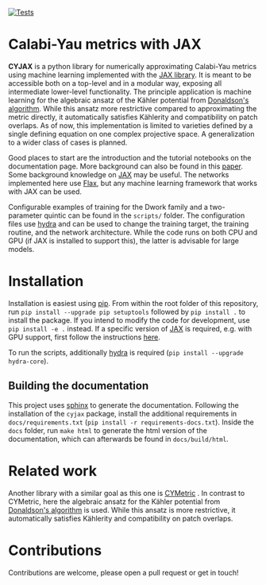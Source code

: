 [![Tests](https://github.com/ml4physics/cyjax/actions/workflows/python-pytest.yml/badge.svg)](https://github.com/ml4physics/cyjax/actions/workflows/python-pytest.yml)

# Calabi-Yau metrics with JAX
**CYJAX** is a python library for numerically approximating Calabi-Yau metrics
using machine learning implemented with the [JAX library](https://github.com/google/jax).
It is meant to be accessible both on a top-level and in a modular way, exposing all intermediate lower-level functionality.
The principle application is machine learning for the algebraic ansatz of the Kähler potential from [Donaldson's algorithm](https://doi.org/10.4310/jdg/1090349449).
While this ansatz more restrictive compared to approximating the metric directly, it automatically satisfies Kählerity and compatibility on patch overlaps.
As of now, this implementation is limited to varieties defined by a single defining equation on one complex projective space.
A generalization to a wider class of cases is planned.

Good places to start are the introduction and the tutorial notebooks on the documentation page.
More background can also be found in this [paper](https://inspirehep.net/literature/1835403).
Some background knowledge on [JAX](https://github.com/google/jax) may be useful.
The networks implemented here use [Flax](https://github.com/google/flax), but any machine learning framework that works with JAX can be used.

Configurable examples of training for the Dwork family and a two-parameter quintic can be found in the `scripts/` folder.
The configuration files use [hydra](https://hydra.cc) and can be used to change the training target, the training routine, and the network architecture.
While the code runs on both CPU and GPU (if JAX is installed to support this), the latter is advisable for large models.

# Installation
Installation is easiest using [pip](https://packaging.python.org/en/latest/key_projects/#pip).
From within the root folder of this repository, run `pip install --upgrade pip setuptools` followed by `pip install .` to install the package.
If you intend to modify the code for development, use `pip install -e .` instead.
If a specific version of [JAX](https://github.com/google/jax) is required, e.g. with GPU support, first follow the instructions [here](https://github.com/google/jax#installation).

To run the scripts, additionally [hydra](https://hydra.cc) is required (`pip install --upgrade hydra-core`).

## Building the documentation
This project uses [sphinx](https://www.sphinx-doc.org) to generate the documentation.
Following the installation of the `cyjax` package, install the additional requirements in `docs/requirements.txt`
(`pip install -r requirements-docs.txt`).
Inside the `docs` folder, run `make html` to generate the html version of the documentation, which can afterwards
be found in `docs/build/html`.

# Related work
Another library with a similar goal as this one is [CYMetric](https://github.com/pythoncymetric/cymetric>) .
In contrast to CYMetric, here the algebraic ansatz for the Kähler potential from [Donaldson's algorithm](https://doi.org/10.4310/jdg/1090349449>) is used.
While this ansatz is more restrictive, it automatically satisfies Kählerity and compatibility on patch overlaps.

# Contributions
Contributions are welcome, please open a pull request or get in touch!

